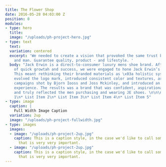 ```yaml
---
title: The Flower Shop
date: 2016-05-28 04:03:00 Z
position: 0
modules:
- type: hero
  title: 
  image: "/uploads/ph-project-hero.jpg"
- type: text
  text: 
  variation: centered
  excerpt: 'We needed to create a vision that provoked the same trust between cobbler
    and man. Guarantee quality, product - and lifestyle. '
  body: "Jack Erwin is a direct-to-consumer luxury mens shoe brand. After two years
    of quick growtah and success, we were engaged to hone Jack Erwin’s brand story.
    This meant rethinking their branded materials as \x03a holistic system. \n\nWe
    evolved the logo mark, introduced consistent color and textures, art directed
    campaigns shot by Bjorn Iooss and Joss Mckinley, and introduced an intuitive e-commerce
    experience. The results was a brand that was confident, aspirational, understated,
    and truly reflected the men purchasing and wearing JE shoes. \n\n\n* List Item
    1\n* List Item 2\n* List Item 3\n* List Item 4\n* List Item 5"
- type: image
  caption: |
    Full Width Image Caption
  variation: 2up
  image: "/uploads/ph-project-fullwidth.jpg"
- type: images
  images:
  - image: "/uploads/ph-project-2up.jpg"
    caption: This is a caption style, in the case we'd like to call something out
      that is very very important.
  - image: "/uploads/ph-project-2up.jpg"
    caption: This is a caption style, in the case we'd like to call something out
      that is very very important.
---
```


